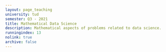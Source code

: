 ```yaml
---
layout: page_teaching
university: tud
semester: Q3 - 2021
title: Mathematical Data Science
description: Mathematical aspects of problems related to data science.
runningindex: 13
nolink: true
archive: false
---
```

